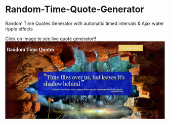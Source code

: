# Random-Time-Quote-Generator
 Random Time Quotes Generator with automatic timed intervals & Ajax water ripple effects
 
 
 Click on Image to see live quote generator!!
<a target="_blank" href=https://randomtimequotegenerator.sarahshelley.x10host.com/><img src="https://github.com/sargef/Random-Time-Quote-Generator/blob/master/images/randomquote.JPG"></a>

